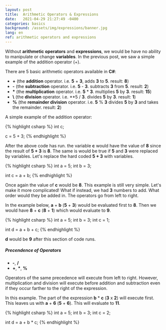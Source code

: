 ```yaml
---
layout: post
title:  Arithmetic Operators & Expressions
date:   2021-04-29 21:27:49 -0400
categories: basics
background: /assets/img/expressions/banner.jpg
lang: en
ref: arithmetic operators and expressions
---
```


Without **arithmetic operators** and **expressions**, we would be have no ability to manipulate or change **variables**.  In the previous post, we saw a simple example of the addition operator (+).  

There are 5 basic arithmetic operators available in **C#**:

* **\+** (the **addition** operator. i.e. **5** + **3**, adds **3** to **5**. result: **8**)
* **\-** (the **subtraction** operator. i.e. **5** - **3**.  subtracts **3** from **5**.  result: **2**)
* **\*** (the **multiplication** operator. i.e. **5** * **3**. multiplies **5** by **3**. result: **15**)
* **\\** (the **division** operator. i.e. **5 / **3**. divides **5** by **3**. result: **1**)
* **%** (the **remainder division** operator. i.e. **5** % **3** divides **5** by **3** and takes the remainder. result: **2**)

A simple example of the addition operator:

{% highlight csharp %}
int c;

c = 5 + 3;
{% endhighlight %}

After the above code has run.  the variable **c** would have the value of **8** since the result of **5 + 3** is **8**.  The same is would be true if **5** and **3** were replaced by variables.  Let's replace the hard coded **5 + 3** with variables.

{% highlight csharp %}
int a = 5;
int b = 3;

int c = a + b;
{% endhighlight %}

Once again the value of **c** would be **8**.  This example is still very simple.  Let's make it more complicated!  What if instead, we had **3** numbers to add.  What order would they be added in.  The operators go from left to right. 

In the example below, **a** + **b** (**5** + **3**) would be evaluated first to **8**.  Then we would have **8** + **c** (**8** + **1**) which would evaluate to **9**.

{% highlight csharp %}
int a = 5;
int b = 3;
int c = 1;

int d = a + b + c;
{% endhighlight %}

**d** would be **9** after this section of code runs.

##### Precendence of Operators

* **-**, **/**
* **+**, **\***, **%**

Operators of the same precedence will execute from left to right.  However, multiplication and division will execute before addition and subtraction even if they occur farther to the right of the expression. 

In this example.  The part of the expression **b** * **c** (**3** x **2**) will execute first.  This leaves us with **a** + **6** (**5** + **6**).  This will evaluate to **11**.

{% highlight csharp %}
int a = 5;
int b = 3;
int c = 2;

int d = a + b * c;
{% endhighlight %}